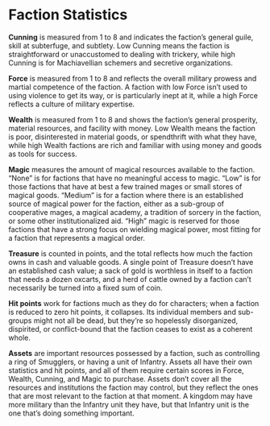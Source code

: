 # Faction Statistics

**Cunning** is measured from 1 to 8 and indicates the faction’s general
guile, skill at subterfuge, and subtlety. Low Cunning means the faction
is straightforward or unaccustomed to dealing with trickery, while high
Cunning is for Machiavellian schemers and secretive organizations.

**Force** is measured from 1 to 8 and reflects the overall military
prowess and martial competence of the faction. A faction with low
Force isn’t used to using violence to get its way, or is particularly
inept at it, while a high Force reflects a culture of military expertise.

**Wealth** is measured from 1 to 8 and shows the faction’s general
prosperity, material resources, and facility with money. Low Wealth
means the faction is poor, disinterested in material goods, or spendthrift with what they have, while high Wealth factions are rich and
familiar with using money and goods as tools for success.

**Magic** measures the amount of magical resources available to
the faction. “None” is for factions that have no meaningful access
to magic. “Low” is for those factions that have at best a few trained
mages or small stores of magical goods. “Medium” is for a faction
where there is an established source of magical power for the faction,
either as a sub-group of cooperative mages, a magical academy, a
tradition of sorcery in the faction, or some other institutionalized aid.
“High” magic is reserved for those factions that have a strong focus
on wielding magical power, most fitting for a faction that represents
a magical order.

**Treasure** is counted in points, and the total reflects how much the
faction owns in cash and valuable goods. A single point of Treasure
doesn’t have an established cash value; a sack of gold is worthless
in itself to a faction that needs a dozen oxcarts, and a herd of cattle
owned by a faction can’t necessarily be turned into a fixed sum of
coin.

**Hit points** work for factions much as they do for characters; when
a faction is reduced to zero hit points, it collapses. Its individual members and sub-groups might not all be dead, but they’re so hopelessly
disorganized, dispirited, or conflict-bound that the faction ceases to
exist as a coherent whole.

**Assets** are important resources possessed by a faction, such as
controlling a ring of Smugglers, or having a unit of Infantry. Assets all
have their own statistics and hit points, and all of them require certain
scores in Force, Wealth, Cunning, and Magic to purchase. Assets
don’t cover all the resources and institutions the faction may control,
but they reflect the ones that are most relevant to the faction at that
moment. A kingdom may have more military than the Infantry unit they
have, but that Infantry unit is the one that’s doing something important.
